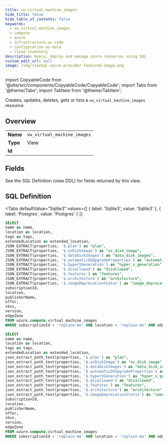 ```yaml
--- 
title: vw_virtual_machine_images
hide_title: false
hide_table_of_contents: false
keywords:
  - vw_virtual_machine_images
  - compute
  - azure
  - infrastructure-as-code
  - configuration-as-data
  - cloud inventory
description: Query, deploy and manage azure resources using SQL
custom_edit_url: null
image: /img/stackql-azure-provider-featured-image.png
---
```


import CopyableCode from '@site/src/components/CopyableCode/CopyableCode';
import Tabs from '@theme/Tabs';
import TabItem from '@theme/TabItem';

Creates, updates, deletes, gets or lists a <code>vw_virtual_machine_images</code> resource.

## Overview
<table><tbody>
<tr><td><b>Name</b></td><td><code>vw_virtual_machine_images</code></td></tr>
<tr><td><b>Type</b></td><td>View</td></tr>
<tr><td><b>Id</b></td><td><CopyableCode code="azure.compute.vw_virtual_machine_images" /></td></tr>
</tbody></table>

## Fields

See the SQL Definition (view DDL) for fields returned by this view.

## SQL Definition

<Tabs
defaultValue="Sqlite3"
values={[
{ label: 'Sqlite3', value: 'Sqlite3' },
{ label: 'Postgres', value: 'Postgres' }
]}
>
<TabItem value="Sqlite3">

```sql
SELECT
name as name,
location as location,
tags as tags,
extendedLocation as extended_location,
JSON_EXTRACT(properties, '$.plan') as "plan",
JSON_EXTRACT(properties, '$.osDiskImage') as "os_disk_image",
JSON_EXTRACT(properties, '$.dataDiskImages') as "data_disk_images",
JSON_EXTRACT(properties, '$.automaticOSUpgradeProperties') as "automatic_os_upgrade_properties",
JSON_EXTRACT(properties, '$.hyperVGeneration') as "hyper_v_generation",
JSON_EXTRACT(properties, '$.disallowed') as "disallowed",
JSON_EXTRACT(properties, '$.features') as "features",
JSON_EXTRACT(properties, '$.architecture') as "architecture",
JSON_EXTRACT(properties, '$.imageDeprecationStatus') as "image_deprecation_status",
subscriptionId,
location,
publisherName,
offer,
skus,
version,
edgeZone
FROM azure.compute.virtual_machine_images
WHERE subscriptionId = 'replace-me' AND location = 'replace-me' AND edgeZone = 'replace-me';
```

</TabItem>
<TabItem value="Postgres">

```sql
SELECT
name as name,
location as location,
tags as tags,
extendedLocation as extended_location,
json_extract_path_text(properties, '$.plan') as "plan",
json_extract_path_text(properties, '$.osDiskImage') as "os_disk_image",
json_extract_path_text(properties, '$.dataDiskImages') as "data_disk_images",
json_extract_path_text(properties, '$.automaticOSUpgradeProperties') as "automatic_os_upgrade_properties",
json_extract_path_text(properties, '$.hyperVGeneration') as "hyper_v_generation",
json_extract_path_text(properties, '$.disallowed') as "disallowed",
json_extract_path_text(properties, '$.features') as "features",
json_extract_path_text(properties, '$.architecture') as "architecture",
json_extract_path_text(properties, '$.imageDeprecationStatus') as "image_deprecation_status",
subscriptionId,
location,
publisherName,
offer,
skus,
version,
edgeZone
FROM azure.compute.virtual_machine_images
WHERE subscriptionId = 'replace-me' AND location = 'replace-me' AND edgeZone = 'replace-me';
```

</TabItem>
</Tabs>
